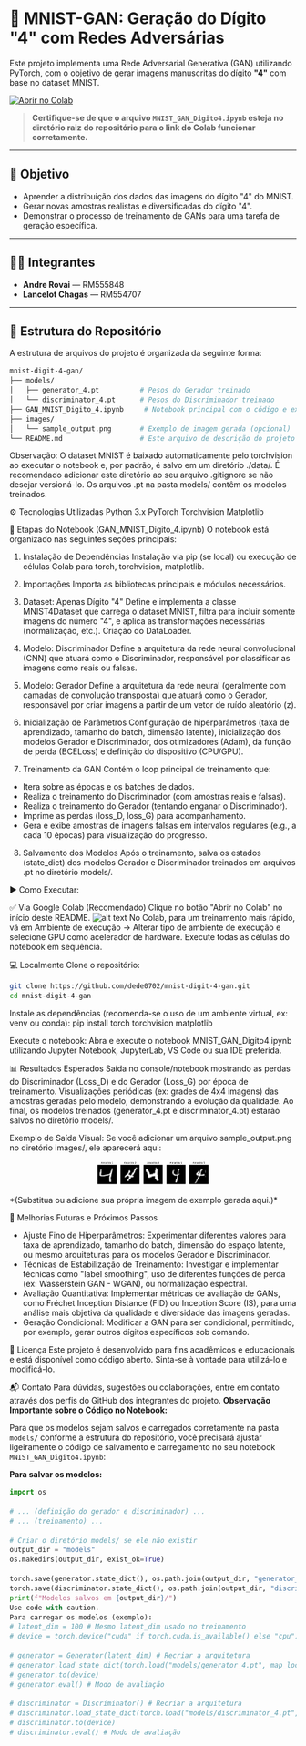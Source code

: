 # 🧠 MNIST-GAN: Geração do Dígito "4" com Redes Adversárias

Este projeto implementa uma Rede Adversarial Generativa (GAN) utilizando PyTorch, com o objetivo de gerar imagens manuscritas do dígito **"4"** com base no dataset MNIST.

[![Abrir no Colab](https://colab.research.google.com/assets/colab-badge.svg)](https://colab.research.google.com/github/dede0702/mnist-digit-4-gan/blob/main/MNIST_GAN_Digito4.ipynb)

> **Certifique-se de que o arquivo `MNIST_GAN_Digito4.ipynb` esteja no diretório raiz do repositório para o link do Colab funcionar corretamente.**

---

## 🎯 Objetivo

- Aprender a distribuição dos dados das imagens do dígito "4" do MNIST.
- Gerar novas amostras realistas e diversificadas do dígito "4".
- Demonstrar o processo de treinamento de GANs para uma tarefa de geração específica.

---

## 👨‍💻 Integrantes

- **Andre Rovai** — RM555848  
- **Lancelot Chagas** — RM554707

---

## 📁 Estrutura do Repositório

A estrutura de arquivos do projeto é organizada da seguinte forma:

```bash
mnist-digit-4-gan/
├── models/
│   ├── generator_4.pt          # Pesos do Gerador treinado
│   └── discriminator_4.pt      # Pesos do Discriminador treinado
├── GAN_MNIST_Digito_4.ipynb     # Notebook principal com o código e execução
├── images/
│   └── sample_output.png       # Exemplo de imagem gerada (opcional)
└── README.md                   # Este arquivo de descrição do projeto
```


Observação: O dataset MNIST é baixado automaticamente pelo torchvision ao executar o notebook e, por padrão, é salvo em um diretório ./data/. É recomendado adicionar este diretório ao seu arquivo .gitignore se não desejar versioná-lo. Os arquivos .pt na pasta models/ contêm os modelos treinados.

⚙️ Tecnologias Utilizadas
Python 3.x
PyTorch
Torchvision
Matplotlib

🚦 Etapas do Notebook (GAN_MNIST_Digito_4.ipynb)
O notebook está organizado nas seguintes seções principais:

1. Instalação de Dependências
Instalação via pip (se local) ou execução de células Colab para torch, torchvision, matplotlib.

2. Importações
Importa as bibliotecas principais e módulos necessários.

3. Dataset: Apenas Dígito "4"
Define e implementa a classe MNIST4Dataset que carrega o dataset MNIST, filtra para incluir somente imagens do número "4", e aplica as transformações necessárias (normalização, etc.). Criação do DataLoader.

4. Modelo: Discriminador
Define a arquitetura da rede neural convolucional (CNN) que atuará como o Discriminador, responsável por classificar as imagens como reais ou falsas.

5. Modelo: Gerador
Define a arquitetura da rede neural (geralmente com camadas de convolução transposta) que atuará como o Gerador, responsável por criar imagens a partir de um vetor de ruído aleatório (z).

6. Inicialização de Parâmetros
Configuração de hiperparâmetros (taxa de aprendizado, tamanho do batch, dimensão latente), inicialização dos modelos Gerador e Discriminador, dos otimizadores (Adam), da função de perda (BCELoss) e definição do dispositivo (CPU/GPU).

7. Treinamento da GAN
Contém o loop principal de treinamento que:
* Itera sobre as épocas e os batches de dados.
* Realiza o treinamento do Discriminador (com amostras reais e falsas).
* Realiza o treinamento do Gerador (tentando enganar o Discriminador).
* Imprime as perdas (loss_D, loss_G) para acompanhamento.
* Gera e exibe amostras de imagens falsas em intervalos regulares (e.g., a cada 10 épocas) para visualização do progresso.

8. Salvamento dos Modelos
Após o treinamento, salva os estados (state_dict) dos modelos Gerador e Discriminador treinados em arquivos .pt no diretório models/.

▶️ Como Executar:

✅ Via Google Colab (Recomendado)
Clique no botão "Abrir no Colab" no início deste README.
![alt text](https://colab.research.google.com/assets/colab-badge.svg)
No Colab, para um treinamento mais rápido, vá em Ambiente de execução → Alterar tipo de ambiente de execução e selecione GPU como acelerador de hardware.
Execute todas as células do notebook em sequência.

💻 Localmente
Clone o repositório:
```bash
git clone https://github.com/dede0702/mnist-digit-4-gan.git
cd mnist-digit-4-gan
```

Instale as dependências (recomenda-se o uso de um ambiente virtual, ex: venv ou conda):
pip install torch torchvision matplotlib

Execute o notebook:
Abra e execute o notebook MNIST_GAN_Digito4.ipynb utilizando Jupyter Notebook, JupyterLab, VS Code ou sua IDE preferida.

📊 Resultados Esperados
Saída no console/notebook mostrando as perdas do Discriminador (Loss_D) e do Gerador (Loss_G) por época de treinamento.
Visualizações periódicas (ex: grades de 4x4 imagens) das amostras geradas pelo modelo, demonstrando a evolução da qualidade.
Ao final, os modelos treinados (generator_4.pt e discriminator_4.pt) estarão salvos no diretório models/.

Exemplo de Saída Visual:
Se você adicionar um arquivo sample_output.png no diretório images/, ele aparecerá aqui:
<p align="center">
<img src="images/sample_output.png" width="200" alt="Exemplo de Dígito 4 Gerado pelo modelo">
</p>
*(Substitua ou adicione sua própria imagem de exemplo gerada aqui.)*

🔧 Melhorias Futuras e Próximos Passos
 - Ajuste Fino de Hiperparâmetros: Experimentar diferentes valores para taxa de aprendizado, tamanho do batch, dimensão do espaço latente, ou mesmo arquiteturas para os modelos Gerador e Discriminador.
 - Técnicas de Estabilização de Treinamento: Investigar e implementar técnicas como "label smoothing", uso de diferentes funções de perda (ex: Wasserstein GAN - WGAN), ou normalização espectral.
 - Avaliação Quantitativa: Implementar métricas de avaliação de GANs, como Fréchet Inception Distance (FID) ou Inception Score (IS), para uma análise mais objetiva da qualidade e diversidade das imagens geradas.
 - Geração Condicional: Modificar a GAN para ser condicional, permitindo, por exemplo, gerar outros dígitos específicos sob comando.

📝 Licença
Este projeto é desenvolvido para fins acadêmicos e educacionais e está disponível como código aberto. Sinta-se à vontade para utilizá-lo e modificá-lo.

📬 Contato
Para dúvidas, sugestões ou colaborações, entre em contato através dos perfis do GitHub dos integrantes do projeto.
**Observação Importante sobre o Código no Notebook:**

Para que os modelos sejam salvos e carregados corretamente na pasta `models/` conforme a estrutura do repositório, você precisará ajustar ligeiramente o código de salvamento e carregamento no seu notebook `MNIST_GAN_Digito4.ipynb`:

**Para salvar os modelos:**

```python
import os

# ... (definição do gerador e discriminador) ...
# ... (treinamento) ...

# Criar o diretório models/ se ele não existir
output_dir = "models"
os.makedirs(output_dir, exist_ok=True)

torch.save(generator.state_dict(), os.path.join(output_dir, "generator_4.pt"))
torch.save(discriminator.state_dict(), os.path.join(output_dir, "discriminator_4.pt"))
print(f"Modelos salvos em {output_dir}/")
Use code with caution.
Para carregar os modelos (exemplo):
# latent_dim = 100 # Mesmo latent_dim usado no treinamento
# device = torch.device("cuda" if torch.cuda.is_available() else "cpu")

# generator = Generator(latent_dim) # Recriar a arquitetura
# generator.load_state_dict(torch.load("models/generator_4.pt", map_location=device))
# generator.to(device)
# generator.eval() # Modo de avaliação

# discriminator = Discriminator() # Recriar a arquitetura
# discriminator.load_state_dict(torch.load("models/discriminator_4.pt", map_location=device))
# discriminator.to(device)
# discriminator.eval() # Modo de avaliação
